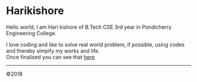 # Harikishore
<p>Hello world, I am Hari kishore of B.Tech CSE 3rd year in Pondicherry Engineering College.</p>
<p>
I love coding and like to solve real world problem, if possible, using codes and thereby simpify my works and life.<br>
Once finalised you can see that <a href="#">here</a>
</p>
<hr>
&copy;2018
